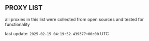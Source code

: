## PROXY LIST

all proxies in this list were collected from open sources and tested for functionality

last update: `2025-02-15 04:19:52.439377+00:00` UTC